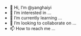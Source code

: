 - 👋 Hi, I’m @yanghaiyi
- 👀 I’m interested in ...
- 🌱 I’m currently learning ...
- 💞️ I’m looking to collaborate on ...
- 📫 How to reach me ...

<!---
yanghaiyi/yanghaiyi is a ✨ special ✨ repository because its `README.md` (this file) appears on your GitHub profile.
You can click the Preview link to take a look at your changes.
--->
